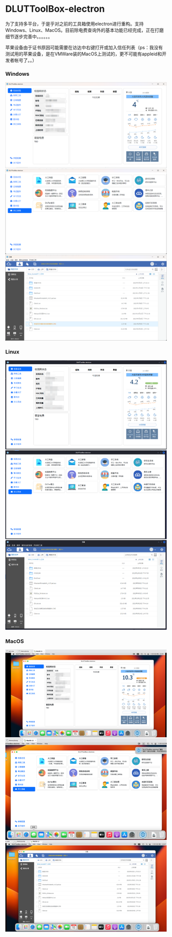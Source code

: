 # DLUTToolBox-electron

为了支持多平台，于是乎对之前的工具箱使用electron进行重构。支持Windows、Linux、MacOS。目前除电费查询外的基本功能已经完成，正在打磨细节逐步完善中。。。。。。

苹果设备由于证书原因可能需要在访达中右键打开或加入信任列表（ps：我没有测试用的苹果设备，是在VMWare装的MacOS上测试的，更不可能有appleid和开发者帐号了。。）
### Windows
![dashboard](doc/dashboard-win.png)
![mainwindow](doc/mainwindow-win.png)
![app](doc/app-win.png)
### Linux
![dashboard](doc/dashboard-linux.png)
![mainwindow](doc/mainwindow-linux.png)
![app](doc/app-linux.png)
### MacOS
![dashboard](doc/dashboard-mac.png)
![mainwindow](doc/mainwindow-mac.png)
![app](doc/app-mac.png)